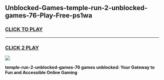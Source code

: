 
## Unblocked-Games-temple-run-2-unblocked-games-76-Play-Free-ps1wa
<h3>
<a href="https://premium76.site?title=temple-run-2-unblocked-games-76&ref=22A">CLICK TO PLAY</a></h3>
<hr>

<h3>
<a href="https://premium76.site?title=temple-run-2-unblocked-games-76&ref=22A">CLICK 2 PLAY</a>
  
</h3>

<a href="https://premium76.site?title=temple-run-2-unblocked-games-76&ref=22A"><img src="https://clearcache.store/games.png"></a>


**temple-run-2-unblocked-games-76 games unblocked: Your Gateway to Fun and Accessible Online Gaming**
